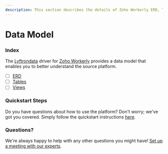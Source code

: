 ```yaml
---
description: This section describes the details of Zoho Workerly ERD, Tables, and Views.
---
```


# Data Model

### Index

The [Lyftrondata](https://www.lyftrondata.com/) driver for [Zoho Workerly](https://www.lyftrondata.com/integration/finance-analytics/zoho-workerly/) provides a data model that enables you to better understand the source platform.

* [ ] [ERD](erd.md)
* [ ] [Tables](tables.md)
* [ ] [Views](views.md)

### Quickstart Steps

Do you have questions about how to use the platform? Don't worry; we've got you covered. Simply follow the quickstart instructions [here](../).

### Questions? <a href="#questions" id="questions"></a>

We're always happy to help with any other questions you might have! [Set up a meeting with our experts](https://www.lyftrondata.com/book-a-meeting/).
